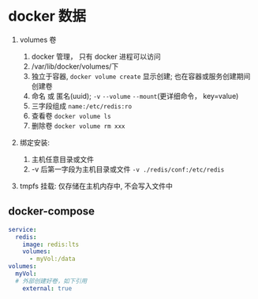 # docker 数据

1. volumes 卷
   1. docker 管理， 只有 docker 进程可以访问
   2. /var/lib/docker/volumes/下
   3. 独立于容器, `docker volume create` 显示创建; 也在容器或服务创建期间创建卷
   4. 命名 或 匿名(uuid); `-v` `--volume` `--mount`(更详细命令， key=value)
   5. 三字段组成 `name:/etc/redis:ro`
   6. 查看卷 `docker volume ls`
   7. 删除卷 `docker volume rm xxx`
2. 绑定安装:

   1. 主机任意目录或文件
   2. -v 后第一字段为主机目录或文件 `-v ./redis/conf:/etc/redis`

3. tmpfs 挂载: 仅存储在主机内存中, 不会写入文件中

## docker-compose

```yml
service:
  redis:
    image: redis:lts
    volumes:
      - myVol:/data
volumes:
  myVol:
  # 外部创建好卷，如下引用
    external: true
```
